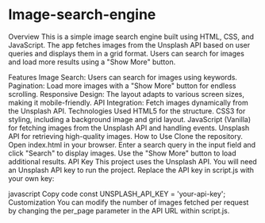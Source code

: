 # Image-search-engine
Overview
This is a simple image search engine built using HTML, CSS, and JavaScript. The app fetches images from the Unsplash API based on user queries and displays them in a grid format. Users can search for images and load more results using a "Show More" button.

Features
Image Search: Users can search for images using keywords.
Pagination: Load more images with a "Show More" button for endless scrolling.
Responsive Design: The layout adapts to various screen sizes, making it mobile-friendly.
API Integration: Fetch images dynamically from the Unsplash API.
Technologies Used
HTML5 for the structure.
CSS3 for styling, including a background image and grid layout.
JavaScript (Vanilla) for fetching images from the Unsplash API and handling events.
Unsplash API for retrieving high-quality images.
How to Use
Clone the repository.
Open index.html in your browser.
Enter a search query in the input field and click "Search" to display images.
Use the "Show More" button to load additional results.
API Key
This project uses the Unsplash API. You will need an Unsplash API key to run the project. Replace the API key in script.js with your own key:

javascript
Copy code
const UNSPLASH_API_KEY = 'your-api-key';
Customization
You can modify the number of images fetched per request by changing the per_page parameter in the API URL within script.js.
